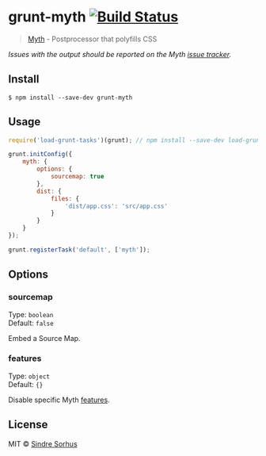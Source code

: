 # grunt-myth [![Build Status](https://travis-ci.org/sindresorhus/grunt-myth.svg?branch=master)](https://travis-ci.org/sindresorhus/grunt-myth)

> [Myth](https://github.com/segmentio/myth) - Postprocessor that polyfills CSS

*Issues with the output should be reported on the Myth [issue tracker](https://github.com/segmentio/myth).*


## Install

```
$ npm install --save-dev grunt-myth
```


## Usage

```js
require('load-grunt-tasks')(grunt); // npm install --save-dev load-grunt-tasks

grunt.initConfig({
	myth: {
		options: {
			sourcemap: true
		},
		dist: {
			files: {
				'dist/app.css': 'src/app.css'
			}
		}
	}
});

grunt.registerTask('default', ['myth']);
```


## Options

### sourcemap

Type: `boolean`<br>
Default: `false`

Embed a Source Map.

### features

Type: `object`<br>
Default: `{}`

Disable specific Myth [features](https://github.com/segmentio/myth#nodejs).


## License

MIT © [Sindre Sorhus](https://sindresorhus.com)
